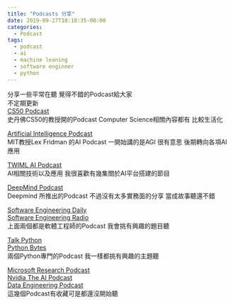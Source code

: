 ```yaml
---
title: "Podcasts 分享"
date: 2019-09-27T18:10:35-00:00
categories:
  - Podcast
tags:
  - podcast
  - ai
  - machine leaning
  - software enginner
  - python
---  
```

分享一些平常在聽 覺得不錯的Podcast給大家  
不定期更新  
[CS50 Podcast](https://www.youtube.com/playlist?list=PLhQjrBD2T381-QVEPQ5GODGTgMNfpvYzU)  
史丹佛CS50的教授開的Podcast Computer Science相關內容都有 比較生活化  

[Artificial Intelligence Podcast](https://www.youtube.com/playlist?list=PLrAXtmErZgOdP_8GztsuKi9nrraNbKKp4)  
MIT教授Lex Fridman 的AI Podcast 一開始講的是AGI 很有意思 後期轉向各項AI應用  

[TWIML AI Podcast](https://twimlai.com/)  
AI相關技術以及應用 我很喜歡有幾集關於AI平台搭建的節目    

[DeepMind Podcast](https://deepmind.com/blog/article/welcome-to-the-deepmind-podcast)  
Deepmind 所推出的Podcast 不過沒有太多實務面的分享 當成故事聽還不錯  

[Software Engineering Daily](https://softwareengineeringdaily.com/)  
[Software Engineering Radio](https://www.se-radio.net/)  
上面兩個都是軟體工程師的Podcast 我會挑有興趣的題目聽

[Talk Python](https://talkpython.fm/)  
[Python Bytes](https://pythonbytes.fm/)  
兩個Python專門的Podcast 我一樣都挑有興趣的主題聽  

[Microsoft Research Podcast](https://www.microsoft.com/en-us/research/blog/category/podcast/)  
[Nvidia The AI Podcast](https://blogs.nvidia.com/ai-podcast/)  
[Data Engineering Podcast](https://www.dataengineeringpodcast.com/)  
這幾個Podcast有收藏可是都還沒開始聽



